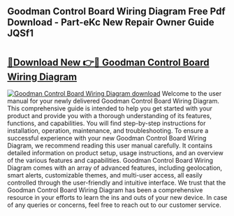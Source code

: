 ## Goodman Control Board Wiring Diagram Free Pdf Download - Part-eKc New Repair Owner Guide JQSf1

# <h2><a href="http://dfscdu8.blite.top/?on=Goodman+Control+Board+Wiring+Diagram">🔗Download New 👉🔴 Goodman Control Board Wiring Diagram</a></h2>

[![Goodman Control Board Wiring Diagram download](https://i.imgur.com/lujVjoI.png)](http://dfscdu8.blite.top/?on=Goodman+Control+Board+Wiring+Diagram)
Welcome to the user manual for your newly delivered Goodman Control Board Wiring Diagram. This comprehensive guide is intended to help you get started with your product and provide you with a thorough understanding of its features, functions, and capabilities. You will find step-by-step instructions for installation, operation, maintenance, and troubleshooting. To ensure a successful experience with your new Goodman Control Board Wiring Diagram, we recommend reading this user manual carefully. It contains detailed information on product setup, usage instructions, and an overview of the various features and capabilities. Goodman Control Board Wiring Diagram comes with an array of advanced features, including geolocation, smart alerts, customizable themes, and multi-user access, all easily controlled through the user-friendly and intuitive interface. We trust that the Goodman Control Board Wiring Diagram has been a comprehensive resource in your efforts to learn the ins and outs of your new device. In case of any queries or concerns, feel free to reach out to our customer service.
